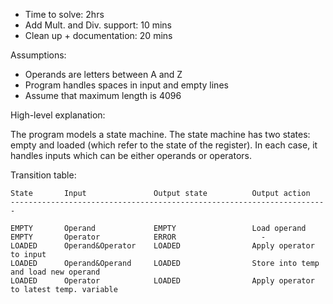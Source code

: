* Time to solve: 2hrs
* Add Mult. and Div. support: 10 mins
* Clean up + documentation: 20 mins

Assumptions:
* Operands are letters between A and Z
* Program handles spaces in input and empty lines
* Assume that maximum length is 4096

High-level explanation:

The program models a state machine. The state machine has two states: empty and
loaded (which refer to the state of the register). In each case, it handles
inputs which can be either operands or operators.

Transition table:

    State       Input               Output state          Output action
    -----------------------------------------------------------------------
    
    EMPTY       Operand             EMPTY                 Load operand
    EMPTY       Operator            ERROR                   -
    LOADED      Operand&Operator    LOADED                Apply operator to input             
    LOADED      Operand&Operand     LOADED                Store into temp and load new operand
    LOADED      Operator            LOADED                Apply operator to latest temp. variable


